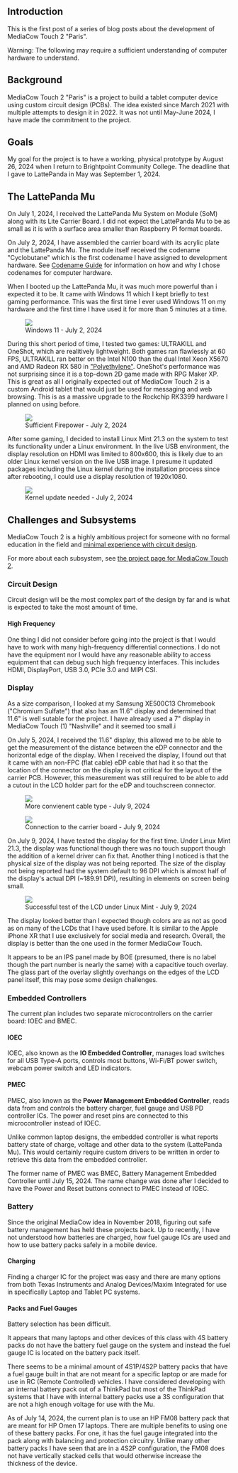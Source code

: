 ## Introduction
This is the first post of a series of blog posts about the development of MediaCow Touch 2 "Paris".

Warning: The following may require a sufficient understanding of computer hardware to understand.

## Background
MediaCow Touch 2 "Paris" is a project to build a tablet computer device using custom circuit design (PCBs). The idea existed since March 2021 with multiple attempts to design it in 2022. It was not until May-June 2024, I have made the commitment to the project. 

## Goals 
My goal for the project is to have a working, physical prototype by August 26, 2024 when I return to Brightpoint Community College. The deadline that I gave to LattePanda in May was September 1, 2024.  

## The LattePanda Mu
On July 1, 2024, I received the LattePanda Mu System on Module (SoM) along with its Lite Carrier Board. I did not expect the LattePanda Mu to be as small as it is with a surface area smaller than Raspberry Pi format boards.

On July 2, 2024, I have assembled the carrier board with its acrylic plate and the LattePanda Mu. The module itself received the codename "Cyclobutane" which is the first codename I have assigned to development hardware. See [Codename Guide](../../projects/codenames/) for information on how and why I chose codenames for computer hardware. 

When I booted up the LattePanda Mu, it was much more powerful than i expected it to be. It came with Windows 11 which I kept briefly to test gaming performance. This was the first time I ever used Windows 11 on my hardware and the first time I have used it for more than 5 minutes at a time.

<figure>
    <img src="/static/blog/mct2_p1/mu_win11.webp">
    <figcaption>Windows 11 - July 2, 2024</figcaption>
</figure>

During this short period of time, I tested two games: ULTRAKILL and OneShot, which are realitively lightweight. Both games ran flawlessly at 60 FPS, ULTRAKILL ran better on the Intel N100 than the dual Intel Xeon X5670 and AMD Radeon RX 580 in ["Polyethylene"](../../projects/pc_pe/). OneShot's performance was not surprising since it is a top-down 2D game made with RPG Maker XP. This is great as all I originally expected out of MediaCow Touch 2 is a custom Android tablet that would just be used for messaging and web browsing. This is as a massive upgrade to the Rockchip RK3399 hardware I planned on using before.

<figure>
    <img src="/static/blog/mct2_p1/mu_ultrakill.webp">
    <figcaption>Sufficient Firepower - July 2, 2024</figcaption>
</figure>

After some gaming, I decided to install Linux Mint 21.3 on the system to test its functionality under a Linux environment. In the live USB environment, the display resolution on HDMI was limited to 800x600, this is likely due to an older Linux kernel version on the live USB image. I presume it updated packages including the Linux kernel during the installation process since after rebooting, I could use a display resolution of 1920x1080. 

<figure>
    <img src="/static/blog/mct2_p1/mu_mint_nodrivers.webp">
    <figcaption>Kernel update needed - July 2, 2024</figcaption>
</figure>

## Challenges and Subsystems
MediaCow Touch 2 is a highly ambitious project for someone with no formal education in the field and [minimal experience with circuit design](../../projects/mathpad/). 

For more about each subsystem, see [the project page for MediaCow Touch 2](../../projects/mct2/).

### Circuit Design
Circuit design will be the most complex part of the design by far and is what is expected to take the most amount of time.

#### High Frequency
One thing I did not consider before going into the project is that I would have to work with many high-frequency differential connections. I do not have the equipment nor I would have any reasonable ability to access equipment that can debug such high frequency interfaces. This includes HDMI, DisplayPort, USB 3.0, PCIe 3.0 and MIPI CSI.

### Display
As a size comparison, I looked at my Samsung XE500C13 Chromebook ("Chromium Sulfate") that also has an 11.6" display and determined that 11.6" is well sutable for the project. I have already used a 7" display in MediaCow Touch (1) "Nashville" and it seemed too small.i

On July 5, 2024, I received the 11.6" display, this allowed me to be able to get the measurement of the distance between the eDP connector and the horizontal edge of the display. When I received the display, I found out that it came with an non-FPC (flat cable) eDP cable that had it so that the location of the connector on the display is not critical for the layout of the carrier PCB. However, this measurement was still required to be able to add a cutout in the LCD holder part for the eDP and touchscreen connector.

<figure>
    <img src="/static/blog/mct2_p1/lcd_cable.webp">
    <figcaption>More convienent cable type - July 9, 2024</figcaption>
</figure>

<figure>
    <img src="/static/blog/mct2_p1/lcd_cable_2.webp">
    <figcaption>Connection to the carrier board - July 9, 2024</figcaption>
</figure>


On July 9, 2024, I have tested the display for the first time. Under Linux Mint 21.3, the display was functional though there was no touch support though the addition of a kernel driver can fix that. Another thing I noticed is that the physical size of the display was not being reported. The size of the display not being reported had the system default to 96 DPI which is almost half of the display's actual DPI (~189.91 DPI), resulting in elements on screen being small. 

<figure>
    <img src="/static/blog/mct2_p1/mu_mint_lcd.webp">
    <figcaption>Successful test of the LCD under Linux Mint - July 9, 2024</figcaption>
</figure>

The display looked better than I expected though colors are as not as good as on many of the LCDs that I have used before. It is similar to the Apple iPhone XR that I use exclusively for social media and research. Overall, the display is better than the one used in the former MediaCow Touch. 

It appears to be an IPS panel made by BOE (presumed, there is no label though the part number is nearly the same) with a capacitive touch overlay. The glass part of the overlay slightly overhangs on the edges of the LCD panel itself, this may pose some design challenges. 

### Embedded Controllers
The current plan includes two separate microcontrollers on the carrier board: IOEC and BMEC. 

#### IOEC
IOEC, also known as the **IO Embedded Controller**, manages load switches for all USB Type-A ports, controls most buttons, Wi-Fi/BT power switch, webcam power switch and LED indicators.

#### PMEC
PMEC, also known as the **Power Management Embedded Controller**, reads data from and controls the battery charger, fuel gauge and USB PD controller ICs. The power and reset pins are connected to this microcontroller instead of IOEC.

Unlike common laptop designs, the embedded controller is what reports battery state of charge, voltage and other data to the system (LattePanda Mu). This would certainly require custom drivers to be written in order to retrieve this data from the embedded controller.

The former name of PMEC was BMEC, Battery Management Embedded Controller until July 15, 2024. The name change was done after I decided to have the Power and Reset buttons connect to PMEC instead of IOEC.

### Battery
Since the original MediaCow idea in November 2018, figuring out safe battery management has held these projects back. Up to recently, I have not understood how batteries are charged, how fuel gauge ICs are used and how to use battery packs safely in a mobile device.

#### Charging
Finding a charger IC for the project was easy and there are many options from both Texas Instruments and Analog Devices/Maxim Integrated for use in specifically Laptop and Tablet PC systems.

#### Packs and Fuel Gauges
Battery selection has been difficult. 

It appears that many laptops and other devices of this class with 4S battery packs do not have the battery fuel gauge on the system and instead the fuel gauge IC is located on the battery pack itself. 

There seems to be a minimal amount of 4S1P/4S2P battery packs that have a fuel gauge built in that are not meant for a specific laptop or are made for use in RC (Remote Controlled) vehicles. I have considered developing with an internal battery pack out of a ThinkPad but most of the ThinkPad systems that I have with internal battery packs use a 3S configuration that are not a high enough voltage for use with the Mu. 

As of July 14, 2024, the current plan is to use an HP FM08 battery pack that are meant for HP Omen 17 laptops. There are multiple benefits to using one of these battery packs. For one, it has the fuel gauge integrated into the pack along with balancing and protection circuitry. Unlike many other battery packs I have seen that are in a 4S2P configuration, the FM08 does not have vertically stacked cells that would otherwise increase the thickness of the device.



